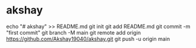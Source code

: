 # akshay
echo "# akshay" >> README.md
git init
git add README.md
git commit -m "first commit"
git branch -M main
git remote add origin https://github.com/Akshay19040/akshay.git
git push -u origin main
